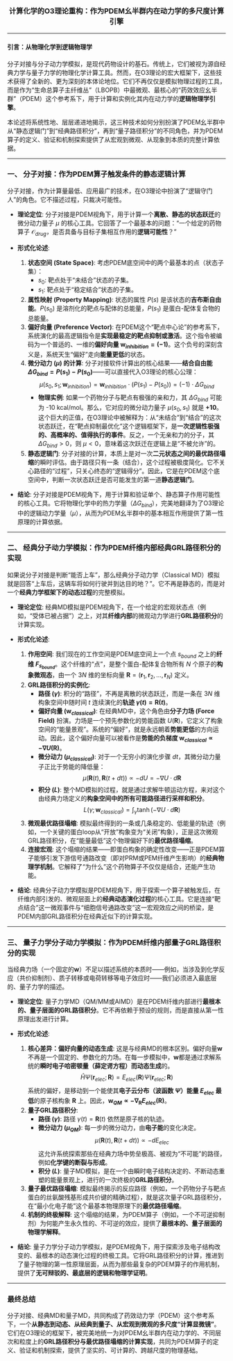 ### <center>**计算化学的O3理论重构：作为PDEM幺半群内在动力学的多尺度计算引擎**</center>

---

#### **引言：从物理化学到逻辑物理学**

分子对接与分子动力学模拟，是现代药物设计的基石。传统上，它们被视为源自经典力学与量子力学的物理化学计算工具。然而，在O3理论的宏大框架下，这些技术获得了全新的、更为深刻的本体论地位。它们不再仅仅是模拟物理过程的工具，而是作为“生命总算子主纤维丛”（LBOPB）中最微观、最核心的“药效效应幺半群”（PDEM）这个参考系下，用于计算和实例化其内在动力学的**逻辑物理学引擎**。

本论述将系统性地、层层递进地揭示，这三种技术如何分别扮演了PDEM幺半群中从“静态逻辑门”到“经典路径积分”，再到“量子路径积分”的不同角色，并为PDEM算子的定义、验证和机制探索提供了从宏观到微观、从现象到本质的完整计算依据。

---

### **一、 分子对接：作为PDEM算子触发条件的静态逻辑计算**

分子对接，作为计算量最低、应用最广的技术，在O3理论中扮演了“逻辑守门人”的角色。它不描述过程，只裁决可能性。

* **理论定位**: 分子对接是PDEM视角下，用于计算一个**离散、静态的状态跃迁**的微分动力量子 $\mu$ 的核心工具。它回答了一个最基本的问题：“一个给定的药物算子 $\mathcal{O}_{drug}$，是否具备与目标子集相互作用的**逻辑可能性**？”

* **形式化论述**:
    1.  **状态空间 (State Space)**: 考虑PDEM底空间中的两个最基本的点（状态子集）：
        * $s_0$: 靶点处于“未结合”状态的子集。
        * $s_1$: 靶点处于“稳定结合”状态的子集。
    2.  **属性映射 (Property Mapping)**: 状态的属性 $P(s)$ 是该状态的**吉布斯自由能**。$P(s_0)$ 是溶剂化的靶点与配体的总能量，$P(s_1)$ 是蛋白-配体复合物的总能量。
    3.  **偏好向量 (Preference Vector)**: 在PDEM这个“靶点中心论”的参考系下，系统演化的最高逻辑指令是**实现最稳定的靶点抑制或激活**。这个指令被编码为一个普适的、一维的**偏好向量 $\mathbf{w}_{inhibition} = (-1)$**。这个负号的深刻含义是，系统天生“偏好”走向**能量更低**的状态。
    4.  **微分动力 ($\mu$) 的计算**: 分子对接软件计算出的核心结果——**结合自由能 $\Delta G_{bind} = P(s_1) - P(s_0)$**——可以直接代入O3理论的核心公理：
        $$
        \mu(s_0, s_1; \mathbf{w}_{inhibition}) = \mathbf{w}_{inhibition} \cdot (P(s_1) - P(s_0)) = (-1) \cdot \Delta G_{bind}
        $$
        * **物理实例**: 如果一个药物分子与靶点有极强的亲和力，其 $\Delta G_{bind}$ 可能为 -10 kcal/mol。那么，它对应的微分动力量子 $\mu(s_0, s_1)$ 就是 **+10**。这个巨大的正值，在O3理论中被解释为：从“未结合”到“结合”的这次状态跃迁，在“靶点抑制最优化”这个逻辑框架下，是**一次逻辑性极强的、高概率的、值得执行的事件**。反之，一个无亲和力的分子，其 $\Delta G_{bind} > 0$，则 $\mu < 0$，意味着这次跃迁在逻辑上是“不被允许”的。
    5.  **静态逻辑门**: 分子对接的计算，本质上是对一次**二元状态之间的最优路径塌缩**的瞬时评估。由于路径只有一条（结合），这个过程被极度简化。它不关心路径的“过程”，只关心终态的“逻辑得分”。因此，它是在PDEM这个底空间中，判断一次状态跃迁是否可能发生的第一道**静态逻辑门**。

* **结论**: 分子对接是PDEM视角下，用于计算和验证单个、静态算子作用可能性的核心工具。它将物理化学中的热力学量（$\Delta G_{bind}$），完美地翻译为了O3理论中的逻辑动力学量（$\mu$），从而为PDEM幺半群中的基本相互作用提供了第一性原理的计算依据。

---

### **二、 经典分子动力学模拟：作为PDEM纤维内部经典GRL路径积分的实现**

如果说分子对接是判断“能否上车”，那么经典分子动力学（Classical MD）模拟就是回答“上车后，这辆车将如何行驶并到达目的地？”。它不再是静态的，而是对一个**经典力学框架下的动态过程**的完整模拟。

* **理论定位**: 经典MD模拟是PDEM视角下，在一个给定的宏观状态点（例如，“受体已被占据”）之上，对其**纤维内部**的微观动力学进行**GRL路径积分**的计算实现。

* **形式化论述**:
    1.  **作用空间**: 我们现在的工作空间是PDEM底空间上一个点 $s_{bound}$ 之上的**纤维 $F_{s_{bound}}$**。这个纤维的“点”，是整个蛋白-配体复合物所有 $N$ 个原子的**构象微观态**，由一个 $3N$ 维的坐标向量 $\mathbf{R} = (\mathbf{r}_1, \mathbf{r}_2, \dots, \mathbf{r}_N)$ 定义。
    2.  **GRL路径积分的实例化**:
        * **路径 ($\gamma$)**: 积分的“路径”，不再是离散的状态跃迁，而是一条在 $3N$ 维构象空间中随时间 $t$ 连续演化的**轨迹 $\gamma(t) = \mathbf{R}(t)$**。
        * **偏好向量 ($\mathbf{w}_{classical}$)**: 在经典MD中，这个角色由**分子力场 (Force Field)** 扮演。力场是一个预先参数化的势能函数 $U(\mathbf{R})$，它定义了构象空间的“能量景观”。系统的“偏好”，就是永远朝着**势能更低**的方向运动。因此，这个偏好向量可以被看作是**势能的负梯度 $\mathbf{w}_{classical} \propto -\nabla U(\mathbf{R})$**。
        * **微分动力 ($\mu_{classical}$)**: 对于一个无穷小的演化步骤 $dt$，其微分动力量子正比于势能的降低量：
            $$
            \mu(\mathbf{R}(t), \mathbf{R}(t+dt)) \propto -dU = -\nabla U \cdot d\mathbf{R}
            $$
        * **积分 ($L$)**: 整个MD模拟的过程，就是通过求解牛顿运动方程，来对这个由经典力场定义的**构象空间中的所有可能路径进行采样和积分**。
            $$
            L(\gamma; \mathbf{w}_{classical}) = \int_{\gamma} \tanh(-\nabla U \cdot d\mathbf{R})
            $$
    3.  **微观最优路径塌缩**: 模拟最终得到的一条或几条稳定的、低能量的轨迹（例如，一个关键的蛋白loop从“开放”构象变为“关闭”构象），正是这次微观GRL路径积分，在“能量最低”这个物理偏好下的**最优路径塌缩**。
    4.  **连接宏观**: 这个塌缩的结果——即蛋白构象的确定性改变——正是PDEM算子能够引发下游信号通路改变（即对PRM或PEM纤维产生影响）的**经典物理学机制**。它解释了“为什么”这个药物算子不仅仅是结合，还能产生功能。

* **结论**: 经典分子动力学模拟是PDEM视角下，用于探索一个算子被触发后，在纤维内部引发的、微观层面上的**经典动态演化过程**的核心工具。它是连接“靶点结合”这一微观事件与“细胞信号通路改变”这一宏观效应之间的桥梁，是PDEM内部GRL路径积分在经典近似下的计算实现。

---

### **三、 量子力学分子动力学模拟：作为PDEM纤维内部量子GRL路径积分的实现**

当经典力场（一个固定的**w**）不足以描述系统的本质时——例如，当涉及到化学反应（共价抑制剂）、质子转移或电荷转移等电子效应时——我们必须进入最底层的、量子力学的描述。

* **理论定位**: 量子力学MD（QM/MM或AIMD）是在PDEM纤维内部进行**最根本的、量子层面的GRL路径积分**。它不再依赖于预设的规则，而是直接从第一性原理出发进行计算。

* **形式化论述**:
    1.  **核心差异：偏好向量的动态生成**: 这是与经典MD的根本区别。偏好向量**w**不再是一个固定的、参数化的力场。在每一步模拟中，**w**都是通过求解系统的**瞬时电子哈密顿量（薛定谔方程）**而**动态生成**的。
        $$
        \hat{H}\Psi(\mathbf{r}_{elec}; \mathbf{R}) = E_{elec}(\mathbf{R})\Psi(\mathbf{r}_{elec}; \mathbf{R})
        $$
        系统的偏好，是移动到一个能使其**电子云分布（波函数 $\Psi$）能量 $E_{elec}$ 最低**的原子核构象 $\mathbf{R}$ 上。因此，**$\mathbf{w}_{QM} \propto -\nabla_{\mathbf{R}} E_{elec}(\mathbf{R})$**。
    2.  **量子GRL路径积分**:
        * **路径 ($\gamma$)**: 路径 $\gamma(t) = \mathbf{R}(t)$ 依然是原子核的轨迹。
        * **微分动力 ($\mu_{QM}$)**: 每一步的微分动力，由**电子能**的变化决定。
            $$
            \mu(\mathbf{R}(t), \mathbf{R}(t+dt)) \propto -dE_{elec}
            $$
            这允许系统探索那些在经典力场中势垒极高、被视为“不可能”的路径，例如**化学键的断裂与形成**。
        * **积分 ($L$)**: 量子MD模拟，是在一个由瞬时电子结构决定的、不断动态重塑的能量景观上，进行的一次终极的**GRL路径积分**。
    3.  **量子最优路径塌缩**: 模拟最终揭示的反应路径（例如，一个药物分子与靶点蛋白的丝氨酸残基形成共价键的精确过程），就是这次量子GRL路径积分，在“最小化电子能”这个最基本物理原理下的**最优路径塌缩**。
    4.  **机制的终极解释**: 这个塌缩的结果，为PDEM算子（例如，一个不可逆抑制剂）为何能产生永久性的、不可逆的效应，提供了**最根本的、量子层面的物理学解释**。

* **结论**: 量子力学分子动力学模拟，是PDEM视角下，用于探索涉及电子结构改变的、最根本的动态演化过程的终极工具。它将GRL路径积分的计算，推进到了量子物理的第一性原理层面，从而为那些最复杂的PDEM算子的作用机制，提供了**无可辩驳的、最底层的逻辑和物理学证明**。

---

### **最终总结**

分子对接、经典MD和量子MD，共同构成了药效动力学（PDEM）这个参考系下，一个**从静态到动态、从经典到量子、从宏观到微观的多尺度“计算显微镜”**。它们在O3理论的框架下，被完美地统一为对PDEM幺半群内在动力学的、不同层次和粒度上的**GRL路径积分与最优路径塌缩的计算实现**，共同为PDEM算子的定义、验证和机制探索，提供了坚实的、可计算的、跨越尺度的物理基础。